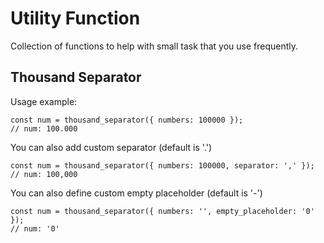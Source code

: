 # Utility Function

Collection of functions to help with small task that you use frequently.

## Thousand Separator

Usage example:

```
const num = thousand_separator({ numbers: 100000 });
// num: 100.000
```

You can also add custom separator (default is '.')

```
const num = thousand_separator({ numbers: 100000, separator: ',' });
// num: 100,000
```

You can also define custom empty placeholder (default is '-')

```
const num = thousand_separator({ numbers: '', empty_placeholder: '0' });
// num: '0'
```
